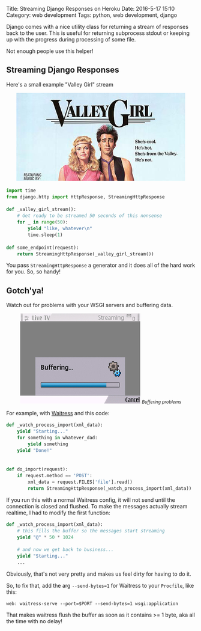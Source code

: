 Title: Streaming Django Responses on Heroku
Date: 2016-5-17 15:10
Category: web development
Tags: python, web development, django 


Django comes with a nice utility class for returning a stream of responses
back to the user. This is useful for returning subprocess stdout or keeping
up with the progress during processing of some file.

Not enough people use this helper! 

## Streaming Django Responses

Here's a small example "Valley Girl" stream

<p align="center" class="image-wrapper">
    <img src="images/valley_girl.jpg" class="img-responsive" alt="Valley Girl">
</p>

```python
import time
from django.http import HttpResponse, StreamingHttpResponse

def _valley_girl_stream():
    # Get ready to be streamed 50 seconds of this nonsense
    for _ in range(50):
        yield "like, whatever\n"
        time.sleep(1)

def some_endpoint(request):
    return StreamingHttpResponse(_valley_girl_stream())

```

You pass `StreamingHttpResponse` a generator and it does all of the hard
work for you. So, so handy!


## Gotch'ya!
 
Watch out for problems with your WSGI servers and buffering data.

<p align="center" class="image-wrapper">
    <img src="images/buffering.jpg" class="img-responsive" alt="Buffering problems">
    <i><small>Buffering problems</small></i>
</p>

For example, with [Waitress](http://docs.pylonsproject.org/projects/waitress/en/latest/) and this code:

```python
def _watch_process_import(xml_data):
    yield "Starting..."
    for something in whatever_dad:
        yield something
    yield "Done!"


def do_import(request):
    if request.method == 'POST':
        xml_data = request.FILES['file'].read()
        return StreamingHttpResponse(_watch_process_import(xml_data))
```

If you run this with a normal Waitress config, it will not send until the connection is closed and flushed.
To make the messages actually stream realtime, I had to modify the first function:

```python
def _watch_process_import(xml_data):
    # this fills the buffer so the messages start streaming
    yield "@" * 50 * 1024
    
    # and now we get back to business...
    yield "Starting..."
    ...
```

Obviously, that's not very pretty and makes us feel dirty for having to do it.

So, to fix that, add the arg `--send-bytes=1` for Waitress to your `Procfile`, like this:

```
web: waitress-serve --port=$PORT --send-bytes=1 wsgi:application
```


That makes waitress flush the buffer as soon as it contains >= 1 byte, 
aka all the time with no delay!

